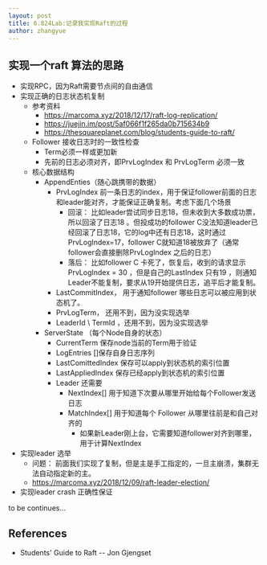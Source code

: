 ```yaml
---
layout: post
title: 6.824Lab:记录我实现Raft的过程
author: zhangyue
---
```

## 实现一个raft 算法的思路
	
* 实现RPC，因为Raft需要节点间的自由通信
* 实现正确的日志状态机复制
    * 参考资料
        * https://marcoma.xyz/2018/12/17/raft-log-replication/
        * https://juejin.im/post/5af066f1f265da0b715634b9
        * https://thesquareplanet.com/blog/students-guide-to-raft/
    * Follower 接收日志时的一致性检查
        * Term必须一样或更加新
        * 先前的日志必须对齐，即PrvLogIndex 和 PrvLogTerm 必须一致
    * 核心数据结构
        * AppendEnties（随心跳携带的数据）
            * PrvLogIndex 前一条日志的index，用于保证follower前面的日志和leader能对齐，才能保证正确复制。考虑下面几个场景
                * 回滚： 比如leader尝试同步日志18，但未收到大多数成功票，所以回滚了日志18 。但投成功的follower C没法知道leader已经回滚了日志18，它的log中还有日志18，这时通过PrvLogIndex=17，follower C就知道18被放弃了（通常follower会直接删除PrvLogIndex 之后的日志）
                * 落后： 比如follower C 卡死了，恢复后，收到的请求显示 PrvLogIndex = 30 ，但是自己的LastIndex 只有19 ，则通知Leader不能复制，要求从19开始提供日志，追平后才能复制。
            * LastCommitIndex， 用于通知follower 哪些日志可以被应用到状态机了。
            * PrvLogTerm， 还用不到，因为没实现选举
            * LeaderId \ TermId ，还用不到，因为没实现选举
        * ServerState （每个Node自身的状态）
            * CurrentTerm 保存node当前的Term用于验证
            * LogEntries []保存自身日志序列
            * LastComittedIndex 保存可以apply到状态机的索引位置
            * LastAppliedIndex 保存已经apply到状态机的索引位置
            * Leader 还需要
                * NextIndex[]  用于知道下次要从哪里开始给每个Follower发送日志
                * MatchIndex[]  用于知道每个 Follower 从哪里往前是和自己对齐的
                    * 如果新Leader刚上台，它需要知道follower对齐到哪里，用于计算NextIndex
* 实现leader 选举
    * 问题： 前面我们实现了复制，但是主是手工指定的，一旦主崩溃，集群无法自动指定新的主。
    * https://marcoma.xyz/2018/12/09/raft-leader-election/
* 实现leader crash 正确性保证

to be continues...

## References
* Students' Guide to Raft -- Jon Gjengset